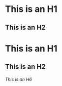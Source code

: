 This is an H1
=============

This is an H2
-------------

# This is an H1

## This is an H2

###### This is an H6
